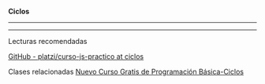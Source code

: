 **Ciclos**

----------------------------------------------------------------

----------------------------------------------------------------
Lecturas recomendadas

[GitHub - platzi/curso-js-practico at ciclos](https://github.com/platzi/curso-js-practico/tree/ciclos)

Clases relacionadas
[Nuevo Curso Gratis de Programación Básica-Ciclos](https://platzi.com/clases/3208-programacion-basica/51988-ciclos/)




